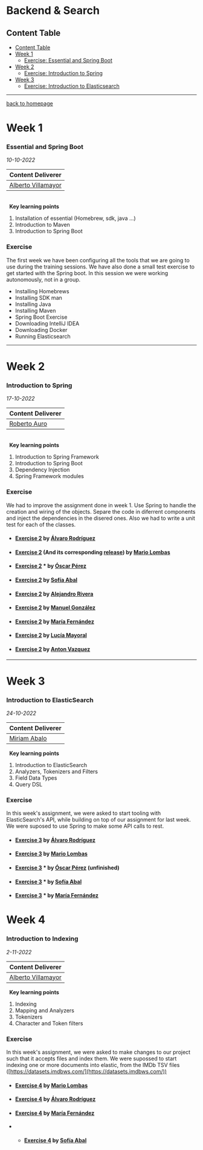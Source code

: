 # Backend & Search

## Content Table
- [Content Table](#content-table)
- [Week 1](#week-1)
  - [Exercise: Essential and Spring Boot](#essential-and-spring-boot)
- [Week 2](#week-2)
  - [Exercise: Introduction to Spring](#introduction-to-spring)
- [Week 3](#week-3)
  - [Exercise: Introduction to Elasticsearch](#introduction-to-elasticsearch)


----------------------------------------------------------------
[back to homepage](https://empathyco.github.io/academy-batches/)

# Week 1

### Essential and Spring Boot

*10-10-2022*

| **Content Deliverer** | 
| ----- | 
| [Alberto Villamayor](https://github.com/avillamayordevega) |

\
&nbsp; <!-- (Do not change this and above line PLEASE!!!) -->
**Key learning points** <!-- (Do not change this line!!!) -->
1. Installation of essential (Homebrew, sdk, java ...)
2. Introduction to Maven
3. Introduction to Spring Boot


### Exercise
The first week we have been configuring all the tools that we are going to use during the training sessions.
We have also done a small test exercise to get started with the Spring boot. In this session we were working autonomously, not in a group.
<!-- Comment wheter if it is autonomous or group work -->

- Installing Homebrews
- Installing SDK man
- Installing Java
- Installing Maven
- Spring Boot Exercise
- Downloading IntelliJ IDEA
- Downloading Docker
- Running Elasticsearch

----------------------------------------------------------------
# Week 2

### Introduction to Spring

*17-10-2022*

| **Content Deliverer** | 
| --- | 
| [Roberto Auro](https://github.com/robertoaz) |

\
&nbsp; <!-- (Do not change this and above line PLEASE!!!) -->
**Key learning points** <!-- (Do not change this line!!!) -->
1. Introduction to Spring Framework
2. Introduction to Spring Boot
3. Dependency Injection
4. Spring Framework modules

### Exercise
We had to improve the assignment done in week 1. Use Spring to handle the creation and wiring of the objects.
Separe the code in diferrent components and inject the dependencies in the disered ones.
Also we had to write a unit test for each of the classes.

- #### [Exercise 2](https://github.com/alvarorg14/Academy_Project) by [Álvaro Rodríguez](https://github.com/alvarorg14)
- #### [Exercise 2](https://github.com/mlombas/SpringBootEmpathyAcademy/tree/v2.0) (And its corresponding [release](https://github.com/mlombas/SpringBootEmpathyAcademy/releases/tag/v2.0)) by [Mario Lombas](https://github.com/mlombas)
- #### [Exercise 2](https://github.com/uo265488/SpringDataElastic_Getting_Started) * by [Óscar Pérez](https://github.com/uo265488)
- #### [Exercise 2](https://github.com/Sofia-AF/assigment/tree/Week2) by [Sofía Abal](https://github.com/Sofia-AF)
- #### [Exercise 2](https://github.com/iskelazz/springBootExample) by [Alejandro Rivera](https://github.com/iskelazz)
- #### [Exercise 2](https://github.com/gs-Manuel/gs_Manuel-searchAcademy-assigment) by [Manuel González](https://github.com/gs-Manuel)
- #### [Exercise 2](https://github.com/mariaffnandez/search.git)   by [María Fernández](https://github.com/mariaffnandez)
- #### [Exercise 2](https://github.com/luciamayo/exercise2) by [Lucía Mayoral](https://github.com/luciamayo)
- #### [Exercise 2](https://github.com/AntonVazquez/Springboot_ElasticSeach.git) by [Anton Vazquez](https://github.com/AntonVazquez)

----------------------------------------------------------------
# Week 3

### Introduction to ElasticSearch

*24-10-2022*

| **Content Deliverer** | 
| --- | 
| [Miriam Abalo](https://github.com/MiriamLynx)|


&nbsp; <!-- (Do not change this and above line PLEASE!!!) -->
**Key learning points** <!-- (Do not change this line!!!) -->
1. Introduction to ElasticSearch
2. Analyzers, Tokenizers and Filters
3. Field Data Types
4. Query DSL

### Exercise
In this week's assignment, we were asked to start tooling with ElasticSearch's API, while
building on top of our assignment for last week. We were suposed to use Spring to make
some API calls to rest.

- #### [Exercise 3](https://github.com/alvarorg14/Academy_Project) by [Álvaro Rodríguez](https://github.com/alvarorg14)
- #### [Exercise 3](https://github.com/mlombas/SpringBootEmpathyAcademy/tree/v3.2) by [Mario Lombas](https://github.com/mlombas)
- #### [Exercise 3](https://github.com/uo265488/SpringDataElastic_Getting_Started) * by [Óscar Pérez](https://github.com/uo265488) (unfinished)
- #### [Exercise 3](https://github.com/Sofia-AF/assigment/tree/week3) * by [Sofía Abal](https://github.com/Sofia-AF)
- #### [Exercise 3](https://github.com/mariaffnandez/IMDBproject) * by [María Fernández](https://github.com/mariaffnandez)

# Week 4

### Introduction to Indexing

*2-11-2022*

| **Content Deliverer** | 
| --- | 
| [Alberto Villamayor](https://github.com/avillamayordevega) |


&nbsp; <!-- (Do not change this and above line PLEASE!!!) -->
**Key learning points** <!-- (Do not change this line!!!) -->
1. Indexing
2. Mapping and Analyzers
3. Tokenizers
4. Character and Token filters

### Exercise
In this week's assignment, we were asked to make changes to our project such that it accepts files and index them. 
We were supossed to start indexing one or more documents into elastic, from the IMDb TSV files ([https://datasets.imdbws.com/](https://datasets.imdbws.com/))

- #### [Exercise 4](https://github.com/mlombas/SpringBootEmpathyAcademy/tree/v4.0) by [Mario Lombas](https://github.com/mlombas)
- #### [Exercise 4](https://github.com/alvarorg14/Academy_Project) by [Álvaro Rodríguez](https://github.com/alvarorg14)
- #### [Exercise 4](https://github.com/mariaffnandez/IMDBproject)  by [María Fernández](https://github.com/mariaffnandez)
- - #### [Exercise 4](https://github.com/Sofia-AF/assigment)  by [Sofía Abal](https://github.com/Sofia-AF)
